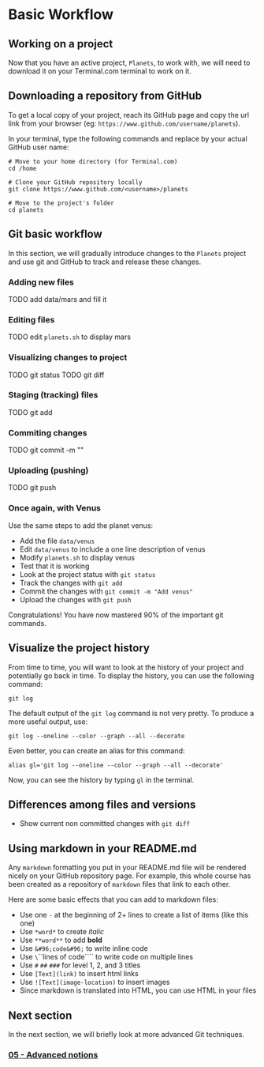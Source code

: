 # Basic Workflow

## Working on a project

Now that you have an active project, `Planets`, to work with, we will need to
download it on your Terminal.com terminal to work on it.

## Downloading a repository from GitHub

To get a local copy of your project, reach its GitHub page and copy the url
link from your browser (eg: `https://www.github.com/username/planets`).

In your terminal, type the following commands and replace <username> by your actual GitHub user name:

```
# Move to your home directory (for Terminal.com)
cd /home

# Clone your GitHub repository locally
git clone https://www.github.com/<username>/planets

# Move to the project's folder
cd planets
```

## Git basic workflow

In this section, we will gradually introduce changes to the `Planets` project
and use git and GitHub to track and release these changes.

### Adding new files

TODO add data/mars and fill it

### Editing files

TODO edit `planets.sh` to display mars

### Visualizing changes to project

TODO git status
TODO git diff

### Staging (tracking) files

TODO git add

### Commiting changes

TODO git commit -m ""

### Uploading (pushing)

TODO git push

### Once again, with Venus

Use the same steps to add the planet venus:

- Add the file `data/venus`
- Edit `data/venus` to include a one line description of venus
- Modify `planets.sh` to display venus
- Test that it is working
- Look at the project status with `git status`
- Track the changes with `git add`
- Commit the changes with `git commit -m "Add venus"`
- Upload the changes with `git push`

Congratulations! You have now mastered 90% of the important git commands.
  
## Visualize the project history

From time to time, you will want to look at the history of your project and
potentially go back in time. To display the history, you can use the following
command:

```
git log
```

The default output of the `git log` command is not very pretty. To produce a
more useful output, use:

```
git log --oneline --color --graph --all --decorate
```

Even better, you can create an alias for this command:

```
alias gl='git log --oneline --color --graph --all --decorate'
```

Now, you can see the history by typing `gl` in the terminal.

## Differences among files and versions

- Show current non committed changes with `git diff`

## Using markdown in your README.md

Any `markdown` formatting you put in your README.md file will be rendered
nicely on your GitHub repository page. For example, this whole course has been
created as a repository of `markdown` files that link to each other.

Here are some basic effects that you can add to markdown files:

- Use one `-` at the beginning of 2+ lines to create a list of items (like this one)
- Use `*word*` to create *italic*
- Use `**word**` to add **bold**
- Use `&#96;code&#96;` to write inline code
- Use `\`\`\`lines of code\`\`\`` to write code on multiple lines
- Use `#` `##` `###` for level 1, 2, and 3 titles
- Use `[Text](link)` to insert html links
- Use `![Text](image-location)` to insert images
- Since markdown is translated into HTML, you can use HTML in your files

## Next section
In the next section, we will briefly look at more advanced Git techniques.

### [05 - Advanced notions](05_advanced_notions.md)

